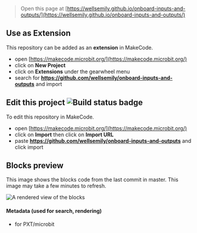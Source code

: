
> Open this page at [https://wellsemily.github.io/onboard-inputs-and-outputs/](https://wellsemily.github.io/onboard-inputs-and-outputs/)

## Use as Extension

This repository can be added as an **extension** in MakeCode.

* open [https://makecode.microbit.org/](https://makecode.microbit.org/)
* click on **New Project**
* click on **Extensions** under the gearwheel menu
* search for **https://github.com/wellsemily/onboard-inputs-and-outputs** and import

## Edit this project ![Build status badge](https://github.com/wellsemily/onboard-inputs-and-outputs/workflows/MakeCode/badge.svg)

To edit this repository in MakeCode.

* open [https://makecode.microbit.org/](https://makecode.microbit.org/)
* click on **Import** then click on **Import URL**
* paste **https://github.com/wellsemily/onboard-inputs-and-outputs** and click import

## Blocks preview

This image shows the blocks code from the last commit in master.
This image may take a few minutes to refresh.

![A rendered view of the blocks](https://github.com/wellsemily/onboard-inputs-and-outputs/raw/master/.github/makecode/blocks.png)

#### Metadata (used for search, rendering)

* for PXT/microbit
<script src="https://makecode.com/gh-pages-embed.js"></script><script>makeCodeRender("{{ site.makecode.home_url }}", "{{ site.github.owner_name }}/{{ site.github.repository_name }}");</script>
